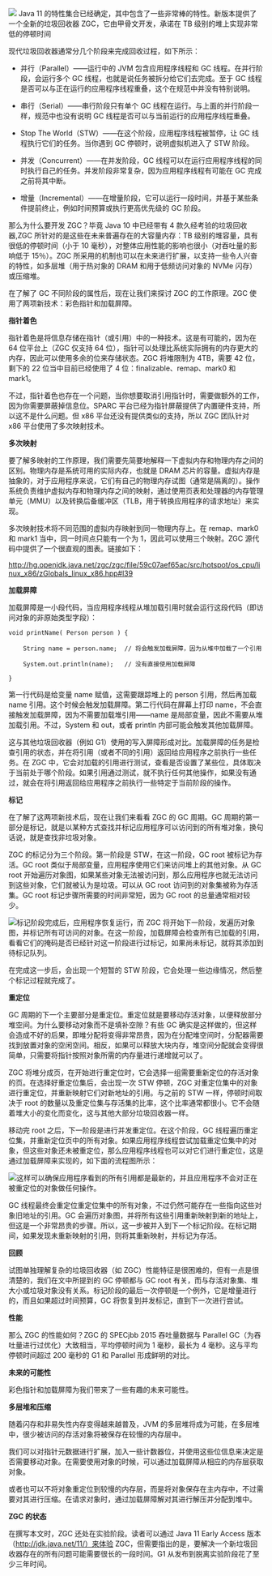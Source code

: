 ![](https://mmbiz.qpic.cn/mmbiz_jpg/UicsouxJOkBcMamiaA2RcMxM0icbkuGBbvo7gdyOPbucIPAJ76KxgWzNiabByu3gmHecS6mqias9ldoDLkWyMkxH3ww/640?wx_fmt=jpeg&tp=webp&wxfrom=5&wx_lazy=1&wx_co=1)
Java 11 的特性集合已经确定，其中包含了一些非常棒的特性。新版本提供了一个全新的垃圾回收器 ZGC，它由甲骨文开发，承诺在 TB 级别的堆上实现非常低的停顿时间  

现代垃圾回收器通常分几个阶段来完成回收过程，如下所示：

*   并行（Parallel）——运行中的 JVM 包含应用程序线程和 GC 线程。在并行阶段，会运行多个 GC 线程，也就是说任务被拆分给它们去完成。至于 GC 线程是否可以与正在运行的应用程序线程重叠，这个在规范中并没有特别说明。

*   串行（Serial）——串行阶段只有单个 GC 线程在运行。与上面的并行阶段一样，规范中也没有说明 GC 线程是否可以与当前运行的应用程序线程重叠。

*   Stop The World（STW）——在这个阶段，应用程序线程被暂停，让 GC 线程执行它们的任务。当你遇到 GC 停顿时，说明虚拟机进入了 STW 阶段。

*   并发（Concurrent）——在并发阶段，GC 线程可以在运行应用程序线程的同时执行自己的任务。并发阶段非常复杂，因为应用程序线程有可能在 GC 完成之前将其中断。

*   增量（Incremental）——在增量阶段，它可以运行一段时间，并基于某些条件提前终止，例如时间预算或执行更高优先级的 GC 阶段。

那么为什么要开发 ZGC？毕竟 Java 10 中已经带有 4 款久经考验的垃圾回收器,ZGC 所针对的是这些在未来普遍存在的大容量内存：TB 级别的堆容量，具有很低的停顿时间（小于 10 毫秒），对整体应用性能的影响也很小（对吞吐量的影响低于 15％）。ZGC 所采用的机制也可以在未来进行扩展，以支持一些令人兴奋的特性，如多层堆（用于热对象的 DRAM 和用于低频访问对象的 NVMe 闪存）或压缩堆。  

在了解了 GC 不同阶段的属性后，现在让我们来探讨 ZGC 的工作原理。ZGC 使用了两项新技术：彩色指针和加载屏障。


**指针着色**

指针着色是将信息存储在指针（或引用）中的一种技术。这是有可能的，因为在 64 位平台上（ZGC 仅支持 64 位），指针可以处理比系统实际拥有的内存更大的内存，因此可以使用多余的位来存储状态。ZGC 将堆限制为 4TB，需要 42 位，剩下的 22 位当中目前已经使用了 4 位：finalizable、remap、mark0 和 mark1。

不过，指针着色也存在一个问题，当你想要取消引用指针时，需要做额外的工作，因为你需要屏蔽掉信息位。SPARC 平台已经为指针屏蔽提供了内置硬件支持，所以这不是什么问题。但 x86 平台还没有提供类似的支持，所以 ZGC 团队针对 x86 平台使用了多次映射技术。

**多次映射**

要了解多映射的工作原理，我们需要先简要地解释一下虚拟内存和物理内存之间的区别。物理内存是系统可用的实际内存，也就是 DRAM 芯片的容量。虚拟内存是抽象的，对于应用程序来说，它们有自己的物理内存试图（通常是隔离的）。操作系统负责维护虚拟内存和物理内存之间的映射，通过使用页表和处理器的内存管理单元（MMU）以及转换后备缓冲区（TLB，用于转换应用程序的请求地址）来实现。

多次映射技术将不同范围的虚拟内存映射到同一物理内存上。在 remap、mark0 和 mark1 当中，同一时间点只能有一个为 1，因此可以使用三个映射。ZGC 源代码中提供了一个很直观的图表。链接如下：

http://hg.openjdk.java.net/zgc/zgc/file/59c07aef65ac/src/hotspot/os_cpu/linux_x86/zGlobals_linux_x86.hpp#l39

**加载屏障**

加载屏障是一小段代码，当应用程序线程从堆加载引用时就会运行这段代码（即访问对象的非原始类型字段）：
```
void printName( Person person ) {

    String name = person.name;  // 将会触发加载屏障，因为从堆中加载了一个引用

    System.out.println(name);   // 没有直接使用加载屏障

}
```

第一行代码是给变量 name 赋值，这需要跟踪堆上的 person 引用，然后再加载 name 引用。这个时候会触发加载屏障。第二行代码在屏幕上打印 name，不会直接触发加载屏障，因为不需要加载堆引用——name 是局部变量，因此不需要从堆加载引用。不过，System 和 out，或者 println 内部可能会触发其他加载屏障。  

这与其他垃圾回收器（例如 G1）使用的写入屏障形成对比。加载屏障的任务是检查引用的状态，并在将引用（或者不同的引用）返回给应用程序之前执行一些任务。在 ZGC 中，它会对加载的引用进行测试，查看是否设置了某些位，具体取决于当前处于哪个阶段。如果引用通过测试，就不执行任何其他操作，如果没有通过，就会在将引用返回给应用程序之前执行一些特定于当前阶段的操作。

 **标记**  

在了解了这两项新技术后，现在让我们来看看 ZGC 的 GC 周期。GC 周期的第一部分是标记，就是以某种方式查找并标记应用程序可以访问到的所有堆对象，换句话说，就是查找非垃圾对象。

ZGC 的标记分为三个阶段。第一阶段是 STW，在这一阶段，GC root 被标记为存活。GC root 类似于局部变量，应用程序使用它们来访问堆上的其他对象。从 GC root 开始遍历对象图，如果某些对象无法被访问到，那么应用程序也就无法访问到这些对象，它们就被认为是垃圾。可以从 GC root 访问到的对象集被称为存活集。GC root 标记步骤所需要的时间非常短，因为 GC root 的总量通常相对较少。

﻿﻿![](https://mmbiz.qpic.cn/mmbiz_jpg/UicsouxJOkBcMamiaA2RcMxM0icbkuGBbvo0rmdbkSVZa0amPy1Lia5AeWoN8sIJQV15N52G5UNppgPbQrewNUSOsA/640?wx_fmt=jpeg&tp=webp&wxfrom=5&wx_lazy=1&wx_co=1)﻿标记阶段完成后，应用程序恢复运行，而 ZGC 将开始下一阶段，发遍历对象图，并标记所有可访问的对象。在这一阶段，加载屏障会检查所有已加载的引用，看看它们的掩码是否已经针对这一阶段进行过标记，如果尚未标记，就将其添加到待标记队列。

在完成这一步后，会出现一个短暂的 STW 阶段，它会处理一些边缘情况，然后整个标记过程就完成了。

**重定位**

GC 周期的下一个主要部分是重定位。重定位就是要移动存活对象，以便释放部分堆空间。为什么要移动对象而不是填补空隙？有些 GC 确实是这样做的，但这样会造成不好的后果，即堆分配将变得非常昂贵，因为在分配堆空间时，分配器需要找到放置对象的空闲空间。相反，如果可以释放大块内存，堆空间分配就会变得很简单，只需要将指针按照对象所需的内存量进行递增就可以了。

ZGC 将堆分成页，在开始进行重定位时，它会选择一组需要重新定位的存活对象的页。在选择好重定位集后，会出现一次 STW 停顿，ZGC 对重定位集中的对象进行重定位，并重新映射它们对新地址的引用。与之前的 STW 一样，停顿时间取决于 root 的数量以及重定位集与存活集的比率，这个比率通常都很小。它不会随着堆大小的变化而变化，这与其他大部分垃圾回收器一样。

移动完 root 之后，下一阶段是进行并发重定位。在这个阶段，GC 线程遍历重定位集，并重新定位页中的所有对象。如果应用程序线程尝试加载重定位集中的对象，但这些对象还未被重定位，那么应用程序线程也可以对它们进行重定位，这是通过加载屏障来实现的，如下面的流程图所示：

﻿![](https://mmbiz.qpic.cn/mmbiz_jpg/UicsouxJOkBcMamiaA2RcMxM0icbkuGBbvoBetX3fwXUlVftZe4nnOsumvKn0Xw9RKd4QdC0bHCdkJ7u1ql9t94Lg/640?wx_fmt=jpeg&tp=webp&wxfrom=5&wx_lazy=1&wx_co=1)﻿这样可以确保应用程序看到的所有引用都是最新的，并且应用程序不会对正在被重定位的对象做任何操作。

GC 线程最终会重定位重定位集中的所有对象，不过仍然可能存在一些指向这些对象旧地址的引用。GC 会遍历对象图，并将所有这些引用重新映射到新的地址上，但这是一个非常昂贵的步骤。所以，这一步被并入到下一个标记阶段。在标记期间，如果发现未重新映射的引用，则将其重新映射，并标记为存活。

**回顾**  

试图单独理解复杂的垃圾回收器（如 ZGC）性能特征是很困难的，但有一点是很清楚的，我们在文中所提到的 GC 停顿都与 GC root 有关，而与存活对象集、堆大小或垃圾对象没有关系。标记阶段的最后一次停顿是一个例外，它是增量进行的，而且如果超过时间预算，GC 将恢复到并发标记，直到下一次进行尝试。

**性能**

那么 ZGC 的性能如何？ZGC 的 SPECjbb 2015 吞吐量数据与 Parallel GC（为吞吐量进行过优化）大致相当，平均停顿时间为 1 毫秒，最长为 4 毫秒。这与平均停顿时间超过 200 毫秒的 G1 和 Parallel 形成鲜明的对比。

**未来的可能性**

彩色指针和加载屏障为我们带来了一些有趣的未来可能性。

**多层堆和压缩**  

随着闪存和非易失性内存变得越来越普及，JVM 的多层堆将成为可能，在多层堆中，很少被访问的存活对象将被保存在较慢的内存层中。

我们可以对指针元数据进行扩展，加入一些计数器位，并使用这些位信息来决定是否需要移动对象。在需要使用对象的时候，可以通过加载屏障从相应的内存层获取对象。

或者也可以不将对象重定位到较慢的内存层，而是将对象保存在主内存中，不过需要对其进行压缩。在请求对象时，通过加载屏障解对其进行解压并分配到堆中。

**ZGC 的状态**

在撰写本文时，ZGC 还处在实验阶段。读者可以通过 Java 11 Early Access 版本（http://jdk.java.net/11/）来体验 ZGC，但需要指出的是，要解决一个新垃圾回收器存在的所有问题可能需要很长的一段时间。G1 从发布到脱离实验阶段花了至少三年时间。